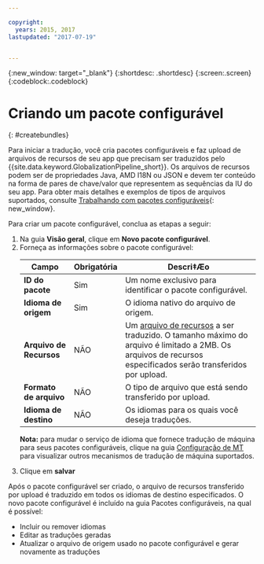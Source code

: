 ```yaml
---

copyright:
  years: 2015, 2017
lastupdated: "2017-07-19"


---
```


{:new_window: target="_blank"}
{:shortdesc: .shortdesc}
{:screen:.screen}
{:codeblock:.codeblock}

# Criando um pacote configurável
{: #createbundles}

Para iniciar a tradução, você cria pacotes configuráveis e faz upload de arquivos de recursos de seu app que precisam ser traduzidos pelo {{site.data.keyword.GlobalizationPipeline_short}}. Os arquivos de recursos podem ser de propriedades Java, AMD I18N ou JSON e
devem ter conteúdo na forma de pares de chave/valor que representem as sequências da IU
do seu app.  Para obter mais detalhes e exemplos de tipos de arquivos suportados, consulte
[Trabalhando com pacotes configuráveis](./bundles.html){: new_window}.

Para criar um pacote configurável, conclua as etapas a seguir:

<ol>
<li>Na guia <strong>Visão geral</strong>, clique em <strong>Novo pacote configurável</strong>.</li>

<li>Forneça as informações sobre o pacote configurável:
<table>
<thead>
<tr>
<th>Campo</th>
<th>Obrigatória</th>
<th>Descri‡Æo</th>
</tr>
</thead>
<tbody>
<tr>
<td><strong>ID do pacote
</strong></td>
<td>Sim</td>
<td>Um nome exclusivo para identificar o pacote configurável.</td>
</tr>
<tr>
<td><strong>Idioma de origem
</strong></td>
<td>Sim</td>
<td>O idioma nativo do arquivo de origem.</td>
</tr>
<tr>
<td><strong>Arquivo de Recursos</strong></td>
<td>NÃO</td>
<td>Um <a href=https://new-console.stage1.ng.bluemix.net/docs/services/GlobalizationPipeline/bundles.html>arquivo de recursos</a> a ser traduzido. O tamanho máximo do arquivo é limitado a 2MB. Os arquivos de recursos especificados serão transferidos por upload.</td>
</tr>
<tr>
<td><strong>Formato de arquivo </strong></td>
<td>NÃO</td>
<td>O tipo de arquivo que está sendo transferido por upload.</td>
</tr>
<tr>
<td><strong>Idioma de destino</strong></td>
<td>NÃO</td>
<td>Os idiomas para os quais você deseja traduções.</td>
</tr>
</tbody>
</table>

<p><strong>Nota:</strong> para mudar o serviço de idioma que fornece tradução de máquina para seus pacotes configuráveis, clique na guia <a href=https://new-console.stage1.ng.bluemix.net/docs/services/GlobalizationPipeline/managing_translations.html#globalizationpipeline_service_to_service>Configuração de MT</a> para visualizar outros mecanismos de tradução de máquina suportados.</p></li>

<li>Clique em <strong>salvar</strong></li></ol>


Após o pacote configurável ser criado, o arquivo de recursos transferido por
upload é traduzido em todos os idiomas de destino especificados. O novo pacote
configurável é incluído na guia Pacotes configuráveis, na qual é possível:

* Incluir ou remover idiomas
* Editar as traduções geradas
* Atualizar o arquivo de origem usado no pacote configurável e gerar novamente as traduções
